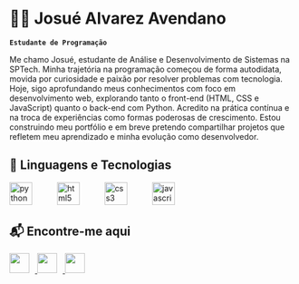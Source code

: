 # 👨‍💻 Josué Alvarez Avendano

**`Estudante de Programação`**

Me chamo Josué, estudante de Análise e Desenvolvimento de Sistemas na SPTech. Minha trajetória na programação começou de forma autodidata, movida por curiosidade e paixão por resolver problemas com tecnologia.
Hoje, sigo aprofundando meus conhecimentos com foco em desenvolvimento web, explorando tanto o front-end (HTML, CSS e JavaScript) quanto o back-end com Python. Acredito na prática contínua e na troca de experiências como formas poderosas de crescimento.
Estou construindo meu portfólio e em breve pretendo compartilhar projetos que refletem meu aprendizado e minha evolução como desenvolvedor.

## 🤖 Linguagens e Tecnologias

<div align="left">
  <img src="https://cdn.jsdelivr.net/gh/devicons/devicon/icons/python/python-original.svg" height="40" alt="python logo" style="margin-right: 40px;" />
  <img src="https://cdn.jsdelivr.net/gh/devicons/devicon/icons/html5/html5-original.svg" height="40" alt="html5 logo" style="margin-right: 40px;" />
  <img src="https://cdn.jsdelivr.net/gh/devicons/devicon/icons/css3/css3-original.svg" height="40" alt="css3 logo" style="margin-right: 40px;" />
  <img src="https://cdn.jsdelivr.net/gh/devicons/devicon/icons/javascript/javascript-original.svg" height="40" alt="javascript logo"/>
</div>

## 📬 Encontre-me aqui

<div align="left">
  <a href="https://www.instagram.com/josu_2a/" target="_blank">
    <img src="https://img.shields.io/static/v1?message=Instagram&logo=instagram&label=&color=E4405F&logoColor=white&style=for-the-badge" height="35" style="margin-right: 10px;" />
  </a>
  <a href="mailto:josue.12sp@gmail.com" target="_blank">
    <img src="https://img.shields.io/static/v1?message=Gmail&logo=gmail&label=&color=D14836&logoColor=white&style=for-the-badge" height="35" style="margin-right: 10px;" />
  </a>
  <a href="https://www.linkedin.com/in/j2a-josue-alvarez-avendano/" target="_blank">
    <img src="https://img.shields.io/static/v1?message=LinkedIn&logo=linkedin&label=&color=0077B5&logoColor=white&style=for-the-badge" height="35" />
  </a>
</div>

